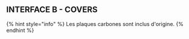 ## INTERFACE B - COVERS

{% hint style="info" %}
Les plaques carbones sont inclus d'origine.
{% endhint %}
